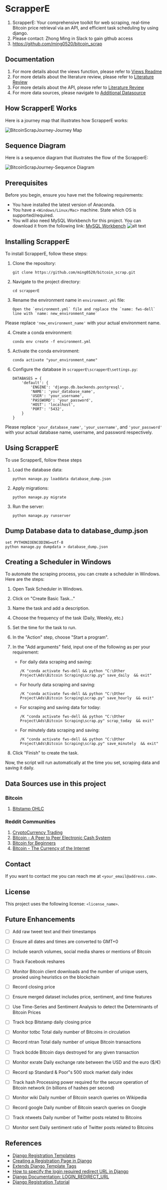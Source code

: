 # ScrapperE

1. ScrapperE: Your comprehensive toolkit for web scraping, real-time Bitcoin price retrieval via an API, and efficient task scheduling by using django.
2. Please contact: Zhong Ming in Slack to gain github access
3. https://github.com/ming0520/bitcoin_scrap

## Documentation

1. For more details about the views function, please refer to [Views Readme](scrapperE/scrap/ViewsReadme.md)
2. For more details about the literature review, please refer to [Literature Review](LiteratureReview.md)
3. For more details about the API, please refer to [Literature Review](APIUsage.md)
4. For more data sources, please navigate to [Additional Datasource](Additional_Datasource.md)

## How ScrapperE Works

Here is a journey map that illustrates how ScrapperE works:

![BitcoinScrapJourney-Journey Map](BitcoinScrapJourney-JourneyMap.drawio.png)
## Sequence Diagram

Here is a sequence diagram that illustrates the flow of the ScrapperE:

![BitcoinScrapJourney-Sequence Diagram](BitcoinScrapJourney-SequenceDiagrm.drawio.png)


## Prerequisites

Before you begin, ensure you have met the following requirements:

* You have installed the latest version of Anaconda.
* You have a `<Windows/Linux/Mac>` machine. State which OS is supported/required.
* You will also need MySQL Workbench for this project. You can download it from the following link:
  [MySQL Workbench](https://dev.mysql.com/downloads/installer/)
  ![alt text](image.png)

## Installing ScrapperE

To install ScrapperE, follow these steps:

1. Clone the repository:

   ```
   git clone https://github.com/ming0520/bitcoin_scrap.git
   ```
2. Navigate to the project directory:

   ```
   cd scrapperE
   ```
3. Rename the environment name in `environment.yml` file:

   ```
   Open the `environment.yml` file and replace the `name: fws-dell` line with `name: new_environment_name`
   ```

Please replace `'new_environment_name'` with your actual environment name.

4. Create a conda environment:

   ```
   conda env create -f environment.yml
   ```
5. Activate the conda environment:

   ```
   conda activate "your_environment_name"
   ```
6. Configure the database in `scrapperE\scrapperE\settings.py`:

   ```
   DATABASES = {
       'default': {
           'ENGINE': 'django.db.backends.postgresql',
           'NAME': 'your_database_name',
           'USER': 'your_username',
           'PASSWORD': 'your_password',
           'HOST': 'localhost',
           'PORT': '5432',
       }
   }
   ```

Please replace `'your_database_name'`, `'your_username'`, and `'your_password'` with your actual database name, username, and password respectively.

## Using ScrapperE

To use ScrapperE, follow these steps

1. Load the database data:

   ```
   python manage.py loaddata database_dump.json
   ```
2. Apply migrations:

   ```
   python manage.py migrate
   ```
3. Run the server:

   ```
   python manage.py runserver
   ```

## Dump Database data to database_dump.json

```
set PYTHONIOENCODING=utf-8
python manage.py dumpdata > database_dump.json
```

## Creating a Scheduler in Windows

To automate the scraping process, you can create a scheduler in Windows. Here are the steps:

1. Open Task Scheduler in Windows.
2. Click on "Create Basic Task..."
3. Name the task and add a description.
4. Choose the frequency of the task (Daily, Weekly, etc.)
5. Set the time for the task to run.
6. In the "Action" step, choose "Start a program".
7. In the "Add arguments" field, input one of the following as per your requirement:

   - For daily data scraping and saving:
     ```
     /K "conda activate fws-dell && python "C:\Other Project\Ads\Bitcoin Scraping\scrap.py" save_daily  && exit"
     ```
   - For hourly data scraping and saving:
     ```
     /K "conda activate fws-dell && python "C:\Other Project\Ads\Bitcoin Scraping\scrap.py" save_hourly  && exit"
     ```
   - For scraping and saving data for today:
     ```
     /K "conda activate fws-dell && python "C:\Other Project\Ads\Bitcoin Scraping\scrap.py" scrap_today  && exit"
     ```
   - For minutely data scraping and saving:
     ```
     /K "conda activate fws-dell && python "C:\Other Project\Ads\Bitcoin Scraping\scrap.py" save_minutely  && exit"
     ```
8. Click "Finish" to create the task.

Now, the script will run automatically at the time you set, scraping data and saving it daily.

## Data Sources use in this project

### Bitcoin

1. [Bitstamp OHLC](https://www.bitstamp.net/market/tradeview/)

### Reddit Communities

1. [CryptoCurrency Trading](https://www.reddit.com/r/CryptoCurrencyTrading/)
2. [Bitcoin - A Peer to Peer Electronic Cash System](https://www.reddit.com/r/btc/)
3. [Bitcoin for Beginners](https://www.reddit.com/r/BitcoinBeginners/)
4. [Bitcoin - The Currency of the Internet](https://www.reddit.com/r/Bitcoin/)

## Contact

If you want to contact me you can reach me at `<your_email@address.com>`.

## License

This project uses the following license: `<license_name>`.

## Future Enhancements

- [ ]  Add raw tweet text and their timestamps
- [ ]  Ensure all dates and times are converted to GMT+0
- [ ]  Include search volumes, social media shares or mentions of Bitcoin
- [ ]  Track Facebook reshares
- [ ]  Monitor Bitcoin client downloads and the number of unique users, proxied using heuristics on the blockchain
- [ ]  Record closing price
- [ ]  Ensure merged dataset includes price, sentiment, and time features
- [ ]  Use Time-Series and Sentiment Analysis to detect the Determinants of Bitcoin Prices
- [ ]  Track bcp Bitstamp daily closing price
- [ ]  Monitor totbc Total daily number of Bitcoins in circulation
- [ ]  Record ntran Total daily number of unique Bitcoin transactions
- [ ]  Track bcdde Bitcoin days destroyed for any given transaction
- [ ]  Monitor exrate Daily exchange rate between the USD and the euro ($/€)
- [ ]  Record sp Standard & Poor‟s 500 stock market daily index
- [ ]  Track hash Processing power required for the secure operation of Bitcoin network (in billions of hashes per second)
- [ ]  Monitor wiki Daily number of Bitcoin search queries on Wikipedia
- [ ]  Record google Daily number of Bitcoin search queries on Google
- [ ]  Track ntweets Daily number of Twitter posts related to Bitcoins
- [ ]  Monitor sent Daily sentiment ratio of Twitter posts related to Bitcoins


## References

- [Django Registration Templates](https://github.com/macdhuibh/django-registration-templates/blob/master/django_registration_templates/templates/account_profile.html)
- [Creating a Registration Page in Django](https://carlofontanos.com/creating-a-registration-page-in-django/)
- [Extends Django Template Tags](https://www.geeksforgeeks.org/extends-django-template-tags/)
- [How to specify the login required redirect URL in Django](https://stackoverflow.com/questions/3578882/how-to-specify-the-login-required-redirect-url-in-django)
- [Django Documentation: LOGIN_REDIRECT_URL](https://docs.djangoproject.com/en/dev/ref/settings/#login-redirect-url)
- [Django Registration Tutorial](https://www.pythontutorial.net/django-tutorial/django-registration/)
